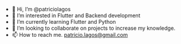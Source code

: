 - 👋 Hi, I’m @patriciolagos
- 👀 I’m interested in Flutter and Backend development
- 🌱 I’m currently learning Flutter and Python
- 💞️ I’m looking to collaborate on projects to increase my knowledge.
- 📫 How to reach me. patricio.lagos@gmail.com

<!---
patriciolagos/patriciolagos is a ✨ special ✨ repository because its `README.md` (this file) appears on your GitHub profile.
You can click the Preview link to take a look at your changes.
--->

